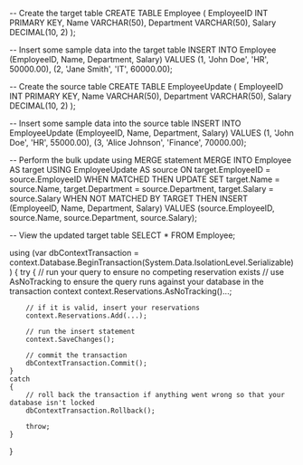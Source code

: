 -- Create the target table
CREATE TABLE Employee (
    EmployeeID INT PRIMARY KEY,
    Name VARCHAR(50),
    Department VARCHAR(50),
    Salary DECIMAL(10, 2)
);

-- Insert some sample data into the target table
INSERT INTO Employee (EmployeeID, Name, Department, Salary)
VALUES (1, 'John Doe', 'HR', 50000.00),
       (2, 'Jane Smith', 'IT', 60000.00);

-- Create the source table
CREATE TABLE EmployeeUpdate (
    EmployeeID INT PRIMARY KEY,
    Name VARCHAR(50),
    Department VARCHAR(50),
    Salary DECIMAL(10, 2)
);

-- Insert some sample data into the source table
INSERT INTO EmployeeUpdate (EmployeeID, Name, Department, Salary)
VALUES (1, 'John Doe', 'HR', 55000.00),
       (3, 'Alice Johnson', 'Finance', 70000.00);

-- Perform the bulk update using MERGE statement
MERGE INTO Employee AS target
USING EmployeeUpdate AS source
ON target.EmployeeID = source.EmployeeID
WHEN MATCHED THEN
    UPDATE SET 
        target.Name = source.Name,
        target.Department = source.Department,
        target.Salary = source.Salary
WHEN NOT MATCHED BY TARGET THEN
    INSERT (EmployeeID, Name, Department, Salary) 
    VALUES (source.EmployeeID, source.Name, source.Department, source.Salary);

-- View the updated target table
SELECT * FROM Employee;


using (var dbContextTransaction = context.Database.BeginTransaction(System.Data.IsolationLevel.Serializable))
{
    try
    {
        // run your query to ensure no competing reservation exists
        // use AsNoTracking to ensure the query runs against your database in the transaction context
        context.Reservations.AsNoTracking()...;

        // if it is valid, insert your reservations
        context.Reservations.Add(...);

        // run the insert statement
        context.SaveChanges();

        // commit the transaction
        dbContextTransaction.Commit();
    }
    catch
    {
        // roll back the transaction if anything went wrong so that your database isn't locked
        dbContextTransaction.Rollback();

        throw;
    }
}